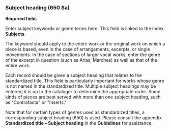 ### Subject heading (650 $a)

**Required field.**

Enter subject keywords or genre terms here. This field is linked to the index **Subjects**.

The keyword should apply to the entire work or the original work on which a piece is based, even in the case of
arrangements, excerpts, or single movements. In the case of sections of larger vocal works, enter the genre of the
excerpt in question (such as Arias, Marches) as well as that of the entire work.

Each record should be given a subject heading that relates to the standardized title. This field is particularly
important for works whose genre is not named in the standardized title. Multiple subject headings may be entered; it is
up to the cataloger to determine the appropriate order. Some kinds of pieces are best served with more than one subject
heading, such as "Contrafacta" or "Inserts."

Note that for certain types of genres used as standardized titles, a corresponding subject heading (650) is used. Please
consult the appendix **Standardized title – Subject heading** in the **Guidelines** for assistance.
